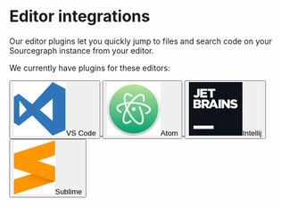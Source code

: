 # Editor integrations

Our editor plugins let you quickly jump to files and search code on your Sourcegraph instance from your editor.

We currently have plugins for these editors:

<div id="integrations-btns" class="btn-group">

<a href="https://marketplace.visualstudio.com/items?itemName=sourcegraph.sourcegraph">
<button class="btn btn-outline-primary align-items-center">
    <img src="img/vscode.svg"/>VS Code
</button>
</a>

<a href="https://atom.io/packages/sourcegraph">
<button class="btn btn-outline-primary align-items-center">
    <img src="img/atom.svg"/>Atom
</button>
</a>

<a href="https://plugins.jetbrains.com/plugin/9682-sourcegraph">
<button  class="btn btn-outline-primary align-items-center">
    <img src="img/jetbrains.svg"/>Intellij
</button>

<a href="https://github.com/sourcegraph/sourcegraph-sublime">
<button  class="btn btn-outline-primary align-items-center">
    <img src="img/sublime.svg"/>Sublime
</button>
</a>

</div>
